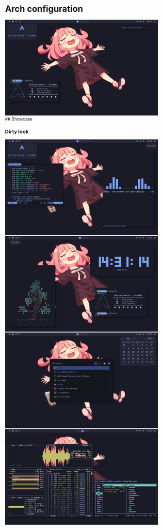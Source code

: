 # Arch configuration
<div align="center">
  <img src="assets/rice.png" />
</div>
## Showcase

### Dirty look
<div align="center">
  <img src="assets/dirty_1.png" />
  <img src="assets/dirty_2.png" />
  <img src="assets/dirty_3.png" />
  <img src="assets/dirty_4.png" />
</div>
